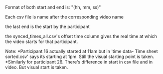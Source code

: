 Format of both start and end is:
"(hh, mm, ss)"

Each csv file is name after the corresponding video name

the last end is the start by the participant

the synced_times_all.csv's offset time column gives the real time at which the video starts for that participant.

Note: 
*Participant 16 actually started at 11am but in 'time data- Time sheet sorted.csv' says its starting at 1pm. Still the visual starting point is taken.
*Similarly for participant 26. There's difference in start in csv file and in video. But visual start is taken.

